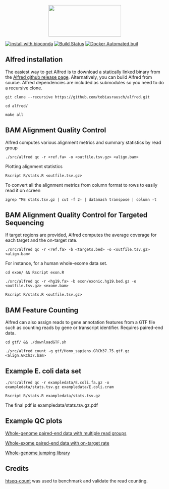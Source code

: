 <p align="center">
<img width="230" height="100" src="https://raw.githubusercontent.com/tobiasrausch/alfred/master/alfred.png">
</p>

[![install with bioconda](https://img.shields.io/badge/install%20with-bioconda-brightgreen.svg?style=flat-square)](http://bioconda.github.io/recipes/alfred/README.html)
[![Build Status](https://travis-ci.org/dellytools/delly.svg?branch=master)](https://travis-ci.org/tobiasrausch/alfred)
[![Docker Automated buil](https://img.shields.io/docker/automated/jrottenberg/ffmpeg.svg?style=flat-square)](https://hub.docker.com/r/trausch/alfred/)


Alfred installation
---------------------

The easiest way to get Alfred is to download a statically linked binary from the [Alfred github release page](https://github.com/tobiasrausch/alfred/releases/).
Alternatively, you can build Alfred from source. Alfred dependencies are included as submodules so you need to do a recursive clone.

`git clone --recursive https://github.com/tobiasrausch/alfred.git`

`cd alfred/`

`make all`

BAM Alignment Quality Control
-----------------------------

Alfred computes various alignment metrics and summary statistics by read group

`./src/alfred qc -r <ref.fa> -o <outfile.tsv.gz> <align.bam>`

Plotting alignment statistics

`Rscript R/stats.R <outfile.tsv.gz>`

To convert all the alignment metrics from column format to rows to easily read it on screen

`zgrep ^ME stats.tsv.gz | cut -f 2- | datamash transpose | column -t`


BAM Alignment Quality Control for Targeted Sequencing
-----------------------------------------------------

If target regions are provided, Alfred computes the average coverage for each target and the on-target rate.

`./src/alfred qc -r <ref.fa> -b <targets.bed> -o <outfile.tsv.gz> <align.bam>`

For instance, for a human whole-exome data set.

`cd exon/ && Rscript exon.R`

`./src/alfred qc -r <hg19.fa> -b exon/exonic.hg19.bed.gz -o <outfile.tsv.gz> <exome.bam>`

`Rscript R/stats.R <outfile.tsv.gz>`


BAM Feature Counting
--------------------

Alfred can also assign reads to gene annotation features from a GTF file such as counting reads by gene or transcript identifier. Requires paired-end data.

`cd gtf/ && ./downloadGTF.sh`

`./src/alfred count -g gtf/Homo_sapiens.GRCh37.75.gtf.gz <align.GRCh37.bam>`


Example E. coli data set
------------------------

`./src/alfred qc -r exampledata/E.coli.fa.gz -o exampledata/stats.tsv.gz exampledata/E.coli.cram`

`Rscript R/stats.R exampledata/stats.tsv.gz`

The final pdf is exampledata/stats.tsv.gz.pdf


Example QC plots
----------------

[Whole-genome paired-end data with multiple read groups](https://raw.githubusercontent.com/tobiasrausch/alfred/master/exampleplots/NA06985.pe.pdf)

[Whole-exome paired-end data with on-target rate](https://raw.githubusercontent.com/tobiasrausch/alfred/master/exampleplots/HG00112.wes.pdf)

[Whole-genome jumping library](https://raw.githubusercontent.com/tobiasrausch/alfred/master/exampleplots/HG00513.mp.pdf)


Credits
-------
[htseq-count](http://htseq.readthedocs.io) was used to benchmark and validate the read counting.
